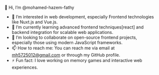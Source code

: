 👋 Hi, I’m @mohamed-hazem-fathy
- 👀 I’m interested in web development, especially Frontend technologies like Nuxt.js and Vue.js.
- 🌱 I’m currently learning advanced frontend techniques[react] and backend integration for scalable web applications.
- 💞️ I’m looking to collaborate on open-source frontend projects, especially those using modern JavaScript frameworks.
- 📫 How to reach me: You can reach me via email at mh5725012@gmail.com or through my GitHub profile.
- ⚡ Fun fact: I love working on memory games and interactive web experiences.

<!---
mohamed-hazem-fathy/mohamed-hazem-fathy is a ✨ special ✨ repository because its `README.md` (this file) appears on your GitHub profile.
You can click the Preview link to take a look at your changes.
--->
